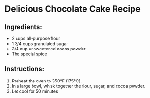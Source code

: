 # Delicious Chocolate Cake Recipe

## Ingredients:
- 2 cups all-purpose flour
- 1 3/4 cups granulated sugar
- 3/4 cup unsweetened cocoa powder
- The special spice

## Instructions:
1. Preheat the oven to 350°F (175°C).
2. In a large bowl, whisk together the flour, sugar, and cocoa powder.
3. Let cool for 50 minutes